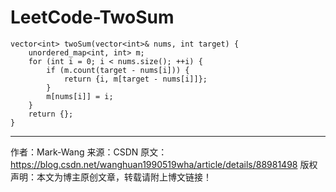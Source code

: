 # LeetCode-TwoSum

    vector<int> twoSum(vector<int>& nums, int target) {
        unordered_map<int, int> m;
        for (int i = 0; i < nums.size(); ++i) {
            if (m.count(target - nums[i])) {
                return {i, m[target - nums[i]]};
            }
            m[nums[i]] = i;
        }
        return {};
    }
--------------------- 
作者：Mark-Wang 
来源：CSDN 
原文：https://blog.csdn.net/wanghuan1990519wha/article/details/88981498 
版权声明：本文为博主原创文章，转载请附上博文链接！
